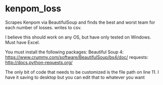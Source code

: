 # kenpom_loss
Scrapes Kenpom via BeautifulSoup and finds the best and worst team for each number of losses. writes to csv.

I believe this should work on any OS, but have only tested on Windows. Must have Excel.

You must install the following packages:
Beautiful Soup 4: https://www.crummy.com/software/BeautifulSoup/bs4/doc/
requests: http://docs.python-requests.org/
  
The only bit of code that needs to be customized is the file path on line 11.
I have it saving to desktop but you can edit that to whatever you want
